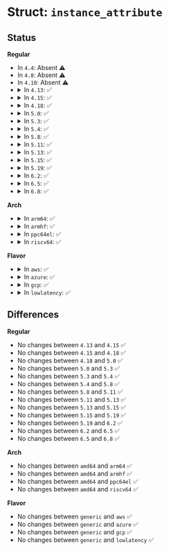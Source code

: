 # Struct: <code>instance_attribute</code>

## Status
<b>Regular</b>
<ul>
<li>
In <code>4.4</code>: Absent ⚠️
</li>
<li>
In <code>4.8</code>: Absent ⚠️
</li>
<li>
In <code>4.10</code>: Absent ⚠️
</li>
<li>
<details>
<summary>In <code>4.13</code>: ✅</summary>

```c
struct instance_attribute {
    struct attribute attr;
    ssize_t (*show)(struct edac_device_instance *, char *);
    ssize_t (*store)(struct edac_device_instance *, const char *, size_t);
};
```
</details>
</li>
<li>
<details>
<summary>In <code>4.15</code>: ✅</summary>

```c
struct instance_attribute {
    struct attribute attr;
    ssize_t (*show)(struct edac_device_instance *, char *);
    ssize_t (*store)(struct edac_device_instance *, const char *, size_t);
};
```
</details>
</li>
<li>
<details>
<summary>In <code>4.18</code>: ✅</summary>

```c
struct instance_attribute {
    struct attribute attr;
    ssize_t (*show)(struct edac_device_instance *, char *);
    ssize_t (*store)(struct edac_device_instance *, const char *, size_t);
};
```
</details>
</li>
<li>
<details>
<summary>In <code>5.0</code>: ✅</summary>

```c
struct instance_attribute {
    struct attribute attr;
    ssize_t (*show)(struct edac_device_instance *, char *);
    ssize_t (*store)(struct edac_device_instance *, const char *, size_t);
};
```
</details>
</li>
<li>
<details>
<summary>In <code>5.3</code>: ✅</summary>

```c
struct instance_attribute {
    struct attribute attr;
    ssize_t (*show)(struct edac_device_instance *, char *);
    ssize_t (*store)(struct edac_device_instance *, const char *, size_t);
};
```
</details>
</li>
<li>
<details>
<summary>In <code>5.4</code>: ✅</summary>

```c
struct instance_attribute {
    struct attribute attr;
    ssize_t (*show)(struct edac_device_instance *, char *);
    ssize_t (*store)(struct edac_device_instance *, const char *, size_t);
};
```
</details>
</li>
<li>
<details>
<summary>In <code>5.8</code>: ✅</summary>

```c
struct instance_attribute {
    struct attribute attr;
    ssize_t (*show)(struct edac_device_instance *, char *);
    ssize_t (*store)(struct edac_device_instance *, const char *, size_t);
};
```
</details>
</li>
<li>
<details>
<summary>In <code>5.11</code>: ✅</summary>

```c
struct instance_attribute {
    struct attribute attr;
    ssize_t (*show)(struct edac_device_instance *, char *);
    ssize_t (*store)(struct edac_device_instance *, const char *, size_t);
};
```
</details>
</li>
<li>
<details>
<summary>In <code>5.13</code>: ✅</summary>

```c
struct instance_attribute {
    struct attribute attr;
    ssize_t (*show)(struct edac_device_instance *, char *);
    ssize_t (*store)(struct edac_device_instance *, const char *, size_t);
};
```
</details>
</li>
<li>
<details>
<summary>In <code>5.15</code>: ✅</summary>

```c
struct instance_attribute {
    struct attribute attr;
    ssize_t (*show)(struct edac_device_instance *, char *);
    ssize_t (*store)(struct edac_device_instance *, const char *, size_t);
};
```
</details>
</li>
<li>
<details>
<summary>In <code>5.19</code>: ✅</summary>

```c
struct instance_attribute {
    struct attribute attr;
    ssize_t (*show)(struct edac_device_instance *, char *);
    ssize_t (*store)(struct edac_device_instance *, const char *, size_t);
};
```
</details>
</li>
<li>
<details>
<summary>In <code>6.2</code>: ✅</summary>

```c
struct instance_attribute {
    struct attribute attr;
    ssize_t (*show)(struct edac_device_instance *, char *);
    ssize_t (*store)(struct edac_device_instance *, const char *, size_t);
};
```
</details>
</li>
<li>
<details>
<summary>In <code>6.5</code>: ✅</summary>

```c
struct instance_attribute {
    struct attribute attr;
    ssize_t (*show)(struct edac_device_instance *, char *);
    ssize_t (*store)(struct edac_device_instance *, const char *, size_t);
};
```
</details>
</li>
<li>
<details>
<summary>In <code>6.8</code>: ✅</summary>

```c
struct instance_attribute {
    struct attribute attr;
    ssize_t (*show)(struct edac_device_instance *, char *);
    ssize_t (*store)(struct edac_device_instance *, const char *, size_t);
};
```
</details>
</li>
</ul>
<b>Arch</b>
<ul>
<li>
<details>
<summary>In <code>arm64</code>: ✅</summary>

```c
struct instance_attribute {
    struct attribute attr;
    ssize_t (*show)(struct edac_device_instance *, char *);
    ssize_t (*store)(struct edac_device_instance *, const char *, size_t);
};
```
</details>
</li>
<li>
<details>
<summary>In <code>armhf</code>: ✅</summary>

```c
struct instance_attribute {
    struct attribute attr;
    ssize_t (*show)(struct edac_device_instance *, char *);
    ssize_t (*store)(struct edac_device_instance *, const char *, size_t);
};
```
</details>
</li>
<li>
<details>
<summary>In <code>ppc64el</code>: ✅</summary>

```c
struct instance_attribute {
    struct attribute attr;
    ssize_t (*show)(struct edac_device_instance *, char *);
    ssize_t (*store)(struct edac_device_instance *, const char *, size_t);
};
```
</details>
</li>
<li>
<details>
<summary>In <code>riscv64</code>: ✅</summary>

```c
struct instance_attribute {
    struct attribute attr;
    ssize_t (*show)(struct edac_device_instance *, char *);
    ssize_t (*store)(struct edac_device_instance *, const char *, size_t);
};
```
</details>
</li>
</ul>
<b>Flavor</b>
<ul>
<li>
<details>
<summary>In <code>aws</code>: ✅</summary>

```c
struct instance_attribute {
    struct attribute attr;
    ssize_t (*show)(struct edac_device_instance *, char *);
    ssize_t (*store)(struct edac_device_instance *, const char *, size_t);
};
```
</details>
</li>
<li>
<details>
<summary>In <code>azure</code>: ✅</summary>

```c
struct instance_attribute {
    struct attribute attr;
    ssize_t (*show)(struct edac_device_instance *, char *);
    ssize_t (*store)(struct edac_device_instance *, const char *, size_t);
};
```
</details>
</li>
<li>
<details>
<summary>In <code>gcp</code>: ✅</summary>

```c
struct instance_attribute {
    struct attribute attr;
    ssize_t (*show)(struct edac_device_instance *, char *);
    ssize_t (*store)(struct edac_device_instance *, const char *, size_t);
};
```
</details>
</li>
<li>
<details>
<summary>In <code>lowlatency</code>: ✅</summary>

```c
struct instance_attribute {
    struct attribute attr;
    ssize_t (*show)(struct edac_device_instance *, char *);
    ssize_t (*store)(struct edac_device_instance *, const char *, size_t);
};
```
</details>
</li>
</ul>

## Differences
<b>Regular</b>
<ul>
<li>
No changes between <code>4.13</code> and <code>4.15</code> ✅
</li>
<li>
No changes between <code>4.15</code> and <code>4.18</code> ✅
</li>
<li>
No changes between <code>4.18</code> and <code>5.0</code> ✅
</li>
<li>
No changes between <code>5.0</code> and <code>5.3</code> ✅
</li>
<li>
No changes between <code>5.3</code> and <code>5.4</code> ✅
</li>
<li>
No changes between <code>5.4</code> and <code>5.8</code> ✅
</li>
<li>
No changes between <code>5.8</code> and <code>5.11</code> ✅
</li>
<li>
No changes between <code>5.11</code> and <code>5.13</code> ✅
</li>
<li>
No changes between <code>5.13</code> and <code>5.15</code> ✅
</li>
<li>
No changes between <code>5.15</code> and <code>5.19</code> ✅
</li>
<li>
No changes between <code>5.19</code> and <code>6.2</code> ✅
</li>
<li>
No changes between <code>6.2</code> and <code>6.5</code> ✅
</li>
<li>
No changes between <code>6.5</code> and <code>6.8</code> ✅
</li>
</ul>
<b>Arch</b>
<ul>
<li>
No changes between <code>amd64</code> and <code>arm64</code> ✅
</li>
<li>
No changes between <code>amd64</code> and <code>armhf</code> ✅
</li>
<li>
No changes between <code>amd64</code> and <code>ppc64el</code> ✅
</li>
<li>
No changes between <code>amd64</code> and <code>riscv64</code> ✅
</li>
</ul>
<b>Flavor</b>
<ul>
<li>
No changes between <code>generic</code> and <code>aws</code> ✅
</li>
<li>
No changes between <code>generic</code> and <code>azure</code> ✅
</li>
<li>
No changes between <code>generic</code> and <code>gcp</code> ✅
</li>
<li>
No changes between <code>generic</code> and <code>lowlatency</code> ✅
</li>
</ul>
